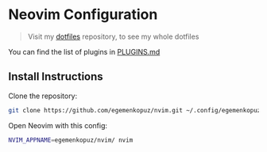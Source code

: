 # Neovim Configuration

> Visit my [dotfiles](https://github.com/egemenkopuz/dotfiles) repository, to see my whole dotfiles

You can find the list of plugins in [PLUGINS.md](PLUGINS.md)

## Install Instructions

Clone the repository:

```sh
git clone https://github.com/egemenkopuz/nvim.git ~/.config/egemenkopuz/nvim
```

Open Neovim with this config:

```sh
NVIM_APPNAME=egemenkopuz/nvim/ nvim
```
